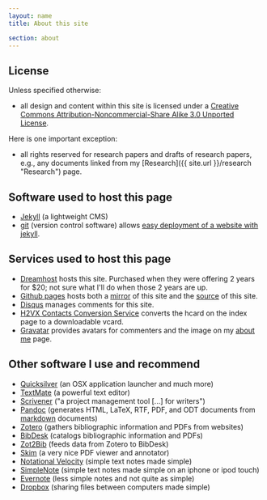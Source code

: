 ```yaml
---
layout: name
title: About this site

section: about
---
```


## License

Unless specified otherwise:

+   all design and content within this site is licensed under a [Creative Commons Attribution-Noncommercial-Share Alike 3.0 Unported License](http://creativecommons.org/licenses/by-nc-sa/3.0/ "License"). 

Here is one important exception:

+   all rights reserved for research papers and drafts of research papers, e.g., any documents linked from my [Research]({{ site.url }}/research "Research") page.

## Software used to host this page ##

* [Jekyll](http://jekyllrb.com/) (a lightweight CMS)
* [git](http://git.or.cz/) (version control software) allows [easy deployment of a website with jekyll](http://tatey.com/2009/04/29/jekyll-meets-dreamhost-automated-deployment-for-jekyll-with-git/).

## Services used to host this page ##

* [Dreamhost](http://dreamhost.com/) hosts this site. Purchased when they were offering 2 years for $20; not sure what I'll do when those 2 years are up.
* [Github pages](http://pages.github.com/) hosts both a [mirror](http://dsanson.github.com) of this site and the [source](http://github.com/dsanson/dsanson.github.com) of this site.
* [Disqus](http://disqus.com/) manages comments for this site.
* [H2VX Contacts Conversion Service](http://h2vx.com/vcf/) converts the hcard on the index page to a downloadable vcard.
* [Gravatar](http://gravatar.com/) provides avatars for commenters and the image on my [about me](/about-me) page.

## Other software I use and recommend ##

* [Quicksilver](http://github.com/tiennou/blacktree-alchemy) (an OSX application launcher and much more)
* [TextMate](http://macromates.com/) (a powerful text editor)
* [Scrivener](http://www.literatureandlatte.com/scrivener.html) ("a project management tool [...] for writers")
* [Pandoc](http://johnmacfarlane.net/pandoc/) (generates HTML, LaTeX, RTF, PDF, and ODT documents from [markdown](http://daringfireball.net/projects/markdown/) documents)
* [Zotero](http://www.zotero.org/) (gathers bibliographic information and PDFs from websites)
* [BibDesk](http://bibdesk.sourceforge.net/) (catalogs bibliographic information and PDFs)
* [Zot2Bib](http://mackerron.com/zot2bib/) (feeds data from Zotero to BibDesk)
* [Skim](http://skim-app.sourceforge.net/) (a very nice PDF viewer and annotator)
* [Notational Velocity](http://notational.net/) (simple text notes made simple)
* [SimpleNote](http://simplenoteapp.com/) (simple text notes made simple on an iphone or ipod touch)
* [Evernote](http://www.evernote.com/) (less simple notes and not quite as simple)
* [Dropbox](https://www.getdropbox.com/referrals/NTg1MzM4OQ) (sharing files between computers made simple)